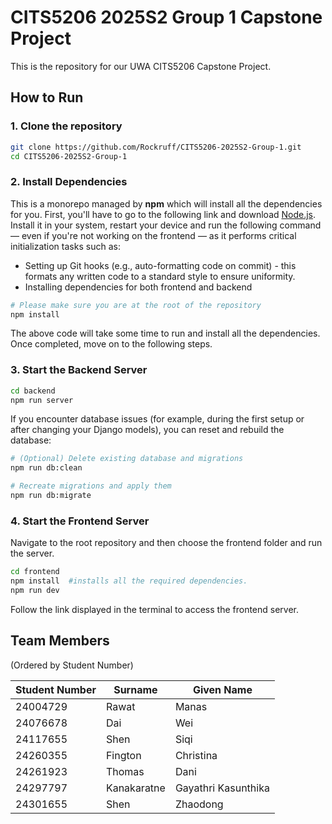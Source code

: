 # CITS5206 2025S2 Group 1 Capstone Project

This is the repository for our UWA CITS5206 Capstone Project.

## How to Run

### 1. Clone the repository

```bash
git clone https://github.com/Rockruff/CITS5206-2025S2-Group-1.git
cd CITS5206-2025S2-Group-1
```

### 2. Install Dependencies

This is a monorepo managed by **npm** which will install all the dependencies for you. First, you'll have to go to the following link and download [Node.js](https://nodejs.org). Install it in your system, restart your device and run the following command — even if you're not working on the frontend — as it performs critical initialization tasks such as:

- Setting up Git hooks (e.g., auto-formatting code on commit) - this formats any written code to a standard style to ensure uniformity.
- Installing dependencies for both frontend and backend

```bash
# Please make sure you are at the root of the repository
npm install
```

The above code will take some time to run and install all the dependencies. Once completed, move on to the following steps.

### 3. Start the Backend Server

```bash
cd backend
npm run server
```

If you encounter database issues (for example, during the first setup or after changing your Django models), you can reset and rebuild the database:

```bash
# (Optional) Delete existing database and migrations
npm run db:clean

# Recreate migrations and apply them
npm run db:migrate
```

### 4. Start the Frontend Server

Navigate to the root repository and then choose the frontend folder and run the server.

```bash
cd frontend
npm install  #installs all the required dependencies.
npm run dev
```

Follow the link displayed in the terminal to access the frontend server.

## Team Members

(Ordered by Student Number)

| Student Number | Surname     | Given Name          |
| -------------- | ----------- | ------------------- |
| 24004729       | Rawat       | Manas               |
| 24076678       | Dai         | Wei                 |
| 24117655       | Shen        | Siqi                |
| 24260355       | Fington     | Christina           |
| 24261923       | Thomas      | Dani                |
| 24297797       | Kanakaratne | Gayathri Kasunthika |
| 24301655       | Shen        | Zhaodong            |
